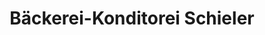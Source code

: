 ---
title: "Bäckerei-Konditorei Schieler"
url: /tafers/baeckerei-konditorei-schieler/
shop: Bäckerei
---